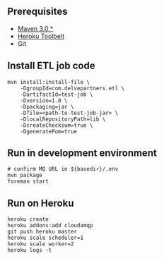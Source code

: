 ## Prerequisites

* [Maven 3.0.*](http://maven.apache.org/download.cgi)
* [Heroku Toolbelt](https://toolbelt.heroku.com/)
* Git

## Install ETL job code

    mvn install:install-file \
        -DgroupId=com.delvepartners.etl \
        -DartifactId=test-job \
        -Dversion=1.0 \
        -Dpackaging=jar \
        -Dfile=<path-to-test-job-jar> \
        -DlocalRepositoryPath=lib \
        -DcreateChecksum=true \
        -DgeneratePom=true

## Run in development environment

    # confirm MQ URL in ${basedir}/.env
    mvn package
    foreman start

## Run on Heroku

    heroku create
    heroku addons:add cloudamqp
    git push heroku master
    heroku scale scheduler=1
    heroku scale worker=2
    heroku logs -t

